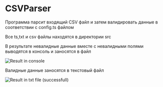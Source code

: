 # CSVParser

Программа парсит входящий CSV файл и затем валидировать данные в соответствии с config.ts файлом

Все ts,txt и csv файлы находятся в директории src

В результате невалидные данные вместе с  невалидными полями выводятся в консоль и заносятся в файл

![Result in console](https://github.com/ShimanchikIra/CSVParser/raw/master/resutlImg/resultCSVParser.PNG)

Валидные  данные заносятся в текстовый файл

![Result in txt file (successfull)](https://github.com/ShimanchikIra/CSVParser/raw/master/resutlImg/CSVParserResultTxt.PNG)
